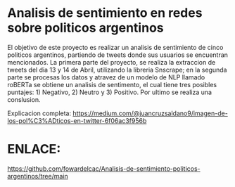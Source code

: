 # Analisis de sentimiento en redes sobre politicos argentinos

El objetivo de este proyecto es realizar un analisis de sentimiento de cinco politicos argentinos, partiendo de tweets donde sus usuarios se encuentran mencionados. La primera parte del proyecto, se realiza la extraccion de tweets del dia 13 y 14 de Abril, utilizando la libreria Snscrape; en la segunda parte se procesas los datos y atravez de un modelo de NLP llamado roBERTa se obtiene un analisis de sentimento, el cual tiene tres posibles puntajes: 1) Negativo, 2) Neutro y 3) Positivo. Por ultimo se realiza una conslusion.

Explicacion completa: https://medium.com/@juancruzsaldano9/imagen-de-los-pol%C3%ADticos-en-twitter-6f06ac3f956b

# ENLACE:
https://github.com/fowardelcac/Analisis-de-sentimiento-politicos-argentinos/tree/main
